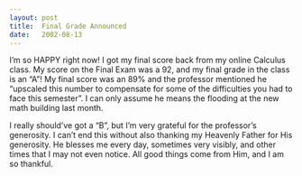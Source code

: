 ```yaml
---
layout: post
title:  Final Grade Announced
date:   2002-08-13
---
```


I’m so HAPPY right now! I got my final score back from my online Calculus class. My score on the Final Exam was a 92, and my final grade in the class is an “A”! My final score was an 89% and the professor mentioned he “upscaled this number to compensate for some of the difficulties you had to face this semester”. I can only assume he means the flooding at the new math building last month.

I really should’ve got a “B”, but I’m very grateful for the professor’s generosity. I can’t end this without also thanking my Heavenly Father for His generosity. He blesses me every day, sometimes very visibly, and other times that I may not even notice. All good things come from Him, and I am so thankful.